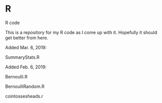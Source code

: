 # R
R code

This is a repository for my R code as I come up with it. Hopefully it should get better from here.

Added Mar. 6, 2019:

SummaryStats.R

Added Feb. 6, 2019:

Bernoulli.R

BernoulliRandom.R

cointossesheads.r

